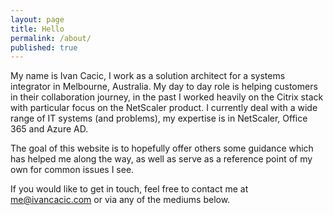 ```yaml
---
layout: page
title: Hello
permalink: /about/
published: true
---
```


My name is Ivan Cacic, I work as a solution architect for a systems integrator in Melbourne, Australia. My day to day role is helping customers in their collaboration journey, in the past I worked heavily on the Citrix stack with particular focus on the NetScaler product. I currently deal with a wide range of IT systems (and problems), my expertise is in NetScaler, Office 365 and Azure AD.

The goal of this website is to hopefully offer others some guidance which has helped me along the way, as well as serve as a reference point of my own for common issues I see.

If you would like to get in touch, feel free to contact me at [me@ivancacic.com](mailto:me@ivancacic.com) or via any of the mediums below.